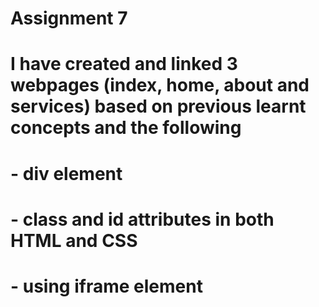 # Assignment 7
# I have created and linked 3 webpages (index, home, about and services) based on previous learnt concepts and the following
# - div element
# - class and id attributes in both HTML and CSS
# - using iframe element
